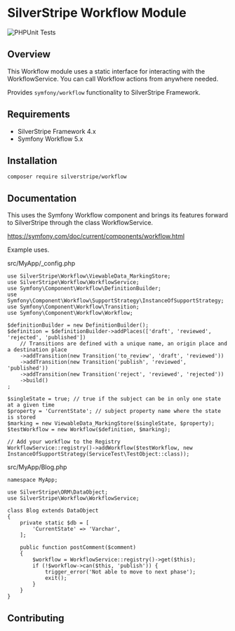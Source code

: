 # SilverStripe Workflow Module

![PHPUnit Tests](https://github.com/brettt89/silverstripe-workflow/workflows/PHPUnit%20Tests/badge.svg)

## Overview

This Workflow module uses a static interface for interacting with the WorkflowService. You can call Workflow actions from anywhere needed. 

Provides `symfony/workflow` functionality to SilverStripe Framework.

## Requirements

 * SilverStripe Framework 4.x
 * Symfony Workflow 5.x

## Installation

```
composer require silverstripe/workflow
```

## Documentation

This uses the Symfony Workflow component and brings its features forward to SilverStripe through the class WorkflowService.

https://symfony.com/doc/current/components/workflow.html

Example uses.

src/MyApp/_config.php
```
use SilverStripe\Workflow\ViewableData_MarkingStore;
use SilverStripe\Workflow\WorkflowService;
use Symfony\Component\Workflow\DefinitionBuilder;
use Symfony\Component\Workflow\SupportStrategy\InstanceOfSupportStrategy;
use Symfony\Component\Workflow\Transition;
use Symfony\Component\Workflow\Workflow;

$definitionBuilder = new DefinitionBuilder();
$definition = $definitionBuilder->addPlaces(['draft', 'reviewed', 'rejected', 'published'])
    // Transitions are defined with a unique name, an origin place and a destination place
    ->addTransition(new Transition('to_review', 'draft', 'reviewed'))
    ->addTransition(new Transition('publish', 'reviewed', 'published'))
    ->addTransition(new Transition('reject', 'reviewed', 'rejected'))
    ->build()
;

$singleState = true; // true if the subject can be in only one state at a given time
$property = 'CurrentState'; // subject property name where the state is stored
$marking = new ViewableData_MarkingStore($singleState, $property);
$testWorkflow = new Workflow($definition, $marking);

// Add your workflow to the Registry
WorkflowService::registry()->addWorkflow($testWorkflow, new InstanceOfSupportStrategy(ServiceTest\TestObject::class));
```

src/MyApp/Blog.php
```
namespace MyApp;

use SilverStripe\ORM\DataObject;
use SilverStripe\Workflow\WorkflowService;

class Blog extends DataObject
{
    private static $db = [
        'CurrentState' => 'Varchar',
    ];

    public function postComment($comment)
    {
        $workflow = WorkflowService::registry()->get($this);
        if (!$workflow->can($this, 'publish')) {
            trigger_error('Not able to move to next phase');
            exit();
        }
    }
}

```

## Contributing
